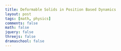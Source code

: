 ```yaml
---
title: Deformable Solids in Position Based Dynamics
layout: post
tags: [math, physics]
comments: false
math: false
jquery: false
threejs: false
dramaschool: false
---
```


